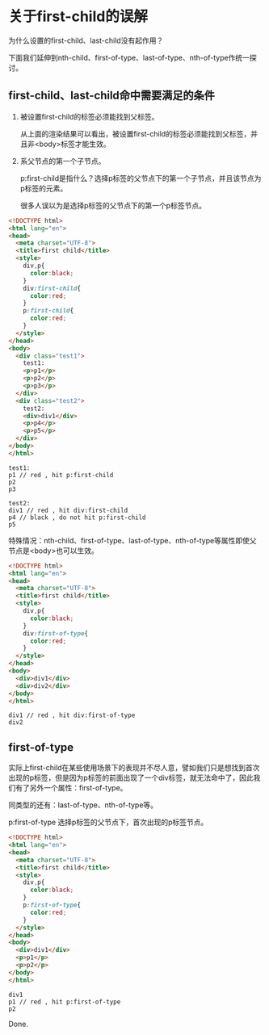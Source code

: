 # 关于first-child的误解

为什么设置的first-child、last-child没有起作用？

下面我们延伸到nth-child、first-of-type、last-of-type、nth-of-type作统一探讨。



## first-child、last-child命中需要满足的条件

1. 被设置first-child的标签必须能找到父标签。

   从上面的渲染结果可以看出，被设置first-child的标签必须能找到父标签，并且非\<body\>标签才能生效。

2. 系父节点的第一个子节点。

   p:first-child是指什么？选择p标签的父节点下的第一个子节点，并且该节点为p标签的元素。

   很多人误以为是选择p标签的父节点下的第一个p标签节点。

```html
<!DOCTYPE html>
<html lang="en">
<head>
  <meta charset="UTF-8">
  <title>first child</title>
  <style>
    div,p{
      color:black;
    }
    div:first-child{
      color:red;
    }
    p:first-child{
      color:red;
    }
  </style>
</head>
<body>
  <div class="test1">
    test1:
    <p>p1</p>
    <p>p2</p>
    <p>p3</p>
  </div>
  <div class="test2">
    test2:
    <div>div1</div>
    <p>p4</p>
    <p>p5</p>
  </div>
</body>
</html>
```

```
test1:
p1 // red , hit p:first-child 
p2
p3

test2:
div1 // red , hit div:first-child
p4 // black , do not hit p:first-child 
p5
```



特殊情况：nth-child、first-of-type、last-of-type、nth-of-type等属性即使父节点是\<body\>也可以生效。

```html
<!DOCTYPE html>
<html lang="en">
<head>
  <meta charset="UTF-8">
  <title>first child</title>
  <style>
    div,p{
      color:black;
    }
    div:first-of-type{
      color:red;
    }
  </style>
</head>
<body>
  <div>div1</div>
  <div>div2</div>
</body>
</html>
```

```
div1 // red , hit div:first-of-type
div2
```



## first-of-type

实际上first-child在某些使用场景下的表现并不尽人意，譬如我们只是想找到首次出现的p标签，但是因为p标签的前面出现了一个div标签，就无法命中了，因此我们有了另外一个属性：first-of-type。

同类型的还有：last-of-type、nth-of-type等。

p:first-of-type 选择p标签的父节点下，首次出现的p标签节点。

```html
<!DOCTYPE html>
<html lang="en">
<head>
  <meta charset="UTF-8">
  <title>first child</title>
  <style>
    div,p{
      color:black;
    }
    p:first-of-type{
      color:red;
    }
  </style>
</head>
<body>
  <div>div1</div>
  <p>p1</p>
  <p>p2</p>
</body>
</html>
```

```
div1
p1 // red , hit p:first-of-type
p2
```



Done.

